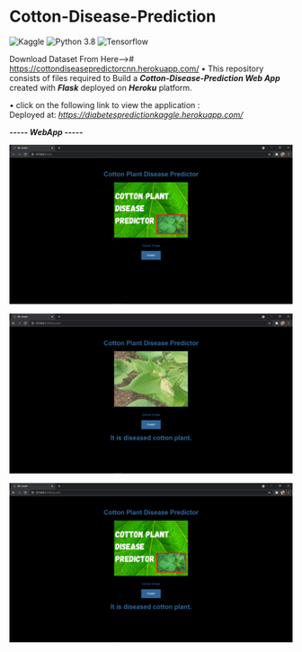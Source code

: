 # Cotton-Disease-Prediction

![Kaggle](https://img.shields.io/badge/Dataset-Kaggle-blue.svg) ![Python 3.8](https://upload.wikimedia.org/wikipedia/commons/a/a5/Blue_Python_3.8_Shield_Badge.svg) ![Tensorflow](https://upload.wikimedia.org/wikipedia/commons/2/2d/Tensorflow_logo.svg)

Download Dataset From Here--># https://cottondiseasepredictorcnn.herokuapp.com/
• This repository consists of files required to Build a ___Cotton-Disease-Prediction Web App___ created with ___Flask___ deployed on ___Heroku___ platform.

• click on the following link to view the application :<br />
Deployed at: _https://diabetespredictionkaggle.herokuapp.com/_



_**----- WebApp -----**_<br />


![WebApp](Screenshot1.png)

![WebApp](Screenshot2.png)

![WebApp](Screenshot3.png)
